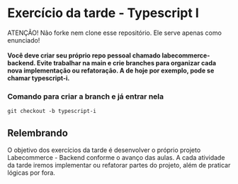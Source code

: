 # Exercício da tarde - Typescript I

ATENÇÃO! Não forke nem clone esse repositório. Ele serve apenas como enunciado!<br><br>
<strong>Você deve criar seu próprio repo pessoal chamado labecommerce-backend. Evite trabalhar na main e crie branches para organizar cada nova implementação ou refatoração. A de hoje por exemplo, pode se chamar typescript-i.</strong>
### Comando para criar a branch e já entrar nela
```
git checkout -b typescript-i
```

## Relembrando

O objetivo dos exercícios da tarde é desenvolver o próprio projeto Labecommerce - Backend conforme o avanço das aulas.
A cada atividade da tarde iremos implementar ou refatorar partes do projeto, além de praticar lógicas por fora.
